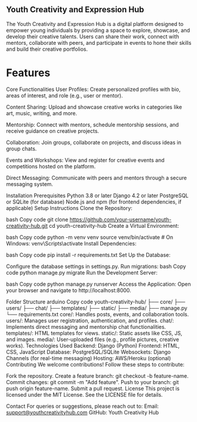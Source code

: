 ## Youth Creativity and Expression Hub
The Youth Creativity and Expression Hub is a digital platform designed to empower young individuals by providing a space to explore, showcase, and develop their creative talents. Users can share their work, connect with mentors, collaborate with peers, and participate in events to hone their skills and build their creative portfolios.

# Features
Core Functionalities
User Profiles:
Create personalized profiles with bio, areas of interest, and role (e.g., user or mentor).

Content Sharing:
Upload and showcase creative works in categories like art, music, writing, and more.

Mentorship:
Connect with mentors, schedule mentorship sessions, and receive guidance on creative projects.

Collaboration:
Join groups, collaborate on projects, and discuss ideas in group chats.

Events and Workshops:
View and register for creative events and competitions hosted on the platform.

Direct Messaging:
Communicate with peers and mentors through a secure messaging system.

Installation
Prerequisites
Python 3.8 or later
Django 4.2 or later
PostgreSQL or SQLite (for database)
Node.js and npm (for frontend dependencies, if applicable)
Setup Instructions
Clone the Repository:

bash
Copy code
git clone https://github.com/your-username/youth-creativity-hub.git
cd youth-creativity-hub
Create a Virtual Environment:

bash
Copy code
python -m venv venv
source venv/bin/activate   # On Windows: venv\Scripts\activate
Install Dependencies:

bash
Copy code
pip install -r requirements.txt
Set Up the Database:

Configure the database settings in settings.py.
Run migrations:
bash
Copy code
python manage.py migrate
Run the Development Server:

bash
Copy code
python manage.py runserver
Access the Application:
Open your browser and navigate to http://localhost:8000.

Folder Structure
arduino
Copy code
youth-creativity-hub/
├── core/
├── users/
├── chat/
├── templates/
├── static/
├── media/
├── manage.py
└── requirements.txt
core/: Handles posts, events, and collaboration tools.
users/: Manages user registration, authentication, and profiles.
chat/: Implements direct messaging and mentorship chat functionalities.
templates/: HTML templates for views.
static/: Static assets like CSS, JS, and images.
media/: User-uploaded files (e.g., profile pictures, creative works).
Technologies Used
Backend: Django (Python)
Frontend: HTML, CSS, JavaScript
Database: PostgreSQL/SQLite
Websockets: Django Channels (for real-time messaging)
Hosting: AWS/Heroku (optional)
Contributing
We welcome contributions! Follow these steps to contribute:

Fork the repository.
Create a feature branch: git checkout -b feature-name.
Commit changes: git commit -m "Add feature".
Push to your branch: git push origin feature-name.
Submit a pull request.
License
This project is licensed under the MIT License. See the LICENSE file for details.

Contact
For queries or suggestions, please reach out to:
Email: support@youthcreativityhub.com
GitHub: Youth Creativity Hub
